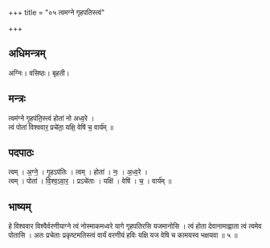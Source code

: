 +++
title = "०५ त्वमग्ने गृहपतिस्त्वं"

+++
## अधिमन्त्रम्
अग्निः। वसिष्ठः। बृहती।

## मन्त्रः
त्वम॑ग्ने गृ॒हप॑ति॒स्त्वं होता॑ नो अध्व॒रे ।  
त्वं पोता॑ विश्ववार॒ प्रचे॑ता॒ यक्षि॒ वेषि॑ च॒ वार्य॑म् ॥

## पदपाठः
त्वम् । अ॒ग्ने॒ । गृ॒हऽप॑तिः । त्वम् । होता॑ । नः॒ । अ॒ध्व॒रे ।  
त्वम् । पोता॑ । वि॒श्व॒ऽवा॒र॒ । प्रऽचे॑ताः । यक्षि॑ । वेषि॑ । च॒ । वार्य॑म् ॥

## भाष्यम्
हे विश्ववार विश्वैर्वरणीयाग्ने त्वं नोस्माकमध्वरे यागे गृहपतिरसि यजमानोसि । त्वं होता देवानामाह्वाता त्वं त्वमेव पोतासि । अतः प्रचेताः प्रकृष्टमतिस्त्वं वार्यं वरणीयं हविः यक्षि यज वेषि च कामयस्व भक्षयवा ॥ ५ ॥